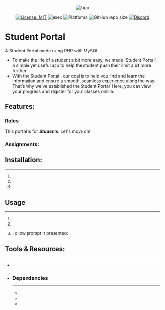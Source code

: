 <div align="center"> <img src="http://res.cloudinary.com/muhimen/image/upload/v1604122377/student_portal_logo.png" alt="logo"> 
  
 [![License: MIT](https://img.shields.io/badge/License-MIT-blue.svg)](LICENSE) ![exec](https://img.shields.io/badge/Executable-Windows%20%7C%20Linux-green.png)  ![Platforms](https://img.shields.io/badge/Platforms-Windows%20%7C%20Mac%20%7C%20Linux-blue.png)    ![GitHub repo size](https://img.shields.io/github/repo-size/fireplank/student-portal)  [![Discord](https://img.shields.io/discord/713785142597910549?label=Discord)](https://discord.gg/K2Cf6ma)

</div>

# Student Portal 
A Student Portal made using PHP with MySQL.
* To make the life of a student a bit more easy, we made 'Student Portal', a simple yet useful app to help the student push their limit a bit more further. 
* With the Student Portal , our goal is to help you find and learn the information and ensure a smooth, seamless experience along the way. That’s why we’ve established the Student Portal. Here, you can view your progress and register for your classes online.

## Features:
### Roles
This portal is for  ***Students***. Let's move on!
### Assignments:

## Installation:
---
1. 
2. 
3. 
## Usage
---
1. 
2. 
   
3. Follow prompt if presented:

   
## Tools & Resources:
---
* 
* 
    ### Dependencies
    ---
    * 
   * 
    *
    

